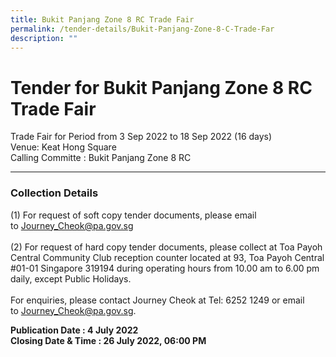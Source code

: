 ```yaml
---
title: Bukit Panjang Zone 8 RC Trade Fair
permalink: /tender-details/Bukit-Panjang-Zone-8-C-Trade-Far
description: ""
---
```


# Tender for Bukit Panjang Zone 8 RC  Trade Fair


Trade Fair for Period from 3 Sep 2022 to 18 Sep 2022 (16 days)  <br> Venue: Keat Hong Square <br> Calling Committe : Bukit Panjang Zone 8 RC

* * *

### Collection Details

(1) For request of soft copy tender documents, please email to [Journey_Cheok@pa.gov.sg](Journey_Cheok@pa.gov.sg)<br> <br>
(2) For request of hard copy tender documents, please collect at Toa Payoh Central Community Club reception counter located at 93, Toa Payoh Central #01-01 Singapore 319194 during operating hours from 10.00 am to 6.00 pm daily, except Public Holidays. <br><br>
For enquiries, please contact Journey Cheok at Tel: 6252 1249 or email to [Journey_Cheok@pa.gov.sg](Journey_Cheok@pa.gov.sg).

**Publication Date : 4 July 2022** <br>
**Closing Date & Time : 26 July 2022, 06:00 PM**
